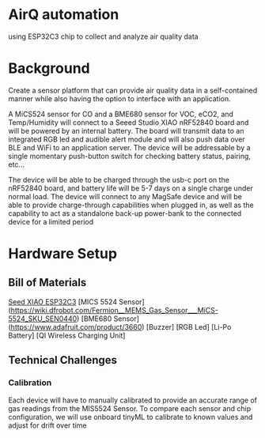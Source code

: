 # AirQ automation
 using ESP32C3 chip to collect and analyze air quality data
# Background
Create a sensor platform that can provide air quality data in a self-contained manner while also having the option to interface with an application.
 
A MiCS524 sensor for CO and a BME680 sensor for VOC, eCO2, and Temp/Humidity will connect to a Seeed Studio XIAO nRF52840 board and will be powered by an internal battery. The board will transmit data to an integrated RGB led and audible alert module and will also push data over BLE and WiFi to an application server. The device will be addressable by a single momentary push-button switch for checking battery status, pairing, etc...
 
The device will be able to be charged through the usb-c port on the nRF52840 board, and battery life will be 5-7 days on a single charge under normal load. The device will connect to any MagSafe device and will be able to provide charge-through capabilities when plugged in, as well as the capability to act as a standalone back-up power-bank to the connected device for a limited period
# Hardware Setup
## Bill of Materials
[Seed XIAO ESP32C3](https://www.seeedstudio.com/Seeed-XIAO-ESP32C3-p-5431.html)
[MICS 5524 Sensor] (https://wiki.dfrobot.com/Fermion__MEMS_Gas_Sensor___MiCS-5524_SKU_SEN0440)
[BME680 Sensor] (https://www.adafruit.com/product/3660)
[Buzzer]
[RGB Led]
[Li-Po Battery]
[QI Wireless Charging Unit]
## Technical Challenges
### Calibration
Each device will have to manually calibrated to provide an accurate range of gas readings from the MIS5524 Sensor. To compare each sensor and chip configuration, we will use onboard tinyML to calibrate to known values and adjust for drift over time
